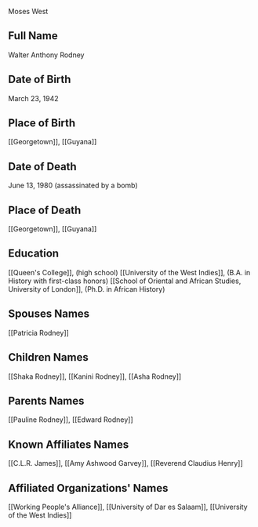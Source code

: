 Moses West

## Full Name
Walter Anthony Rodney

## Date of Birth
March 23, 1942

## Place of Birth
[[Georgetown]], [[Guyana]]

## Date of Death
June 13, 1980 (assassinated by a bomb)

## Place of Death
[[Georgetown]], [[Guyana]]

## Education
[[Queen's College]], (high school)
[[University of the West Indies]], (B.A. in History with first-class honors)
[[School of Oriental and African Studies, University of London]], (Ph.D. in African History)

## Spouses Names
[[Patricia Rodney]]

## Children Names
[[Shaka Rodney]], [[Kanini Rodney]], [[Asha Rodney]]

## Parents Names
[[Pauline Rodney]], [[Edward Rodney]]

## Known Affiliates Names
[[C.L.R. James]], [[Amy Ashwood Garvey]], [[Reverend Claudius Henry]]

## Affiliated Organizations' Names
[[Working People's Alliance]], [[University of Dar es Salaam]], [[University of the West Indies]]

